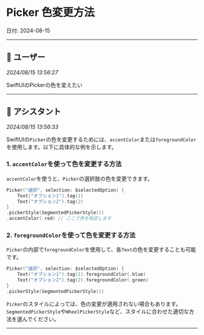 # Picker 色変更方法

日付: 2024-08-15

---

## 👤 ユーザー
*2024/08/15 13:56:27*

SwiftUIのPickerの色を変えたい

---

## 🤖 アシスタント
*2024/08/15 13:56:33*

SwiftUIの`Picker`の色を変更するためには、`accentColor`または`foregroundColor`を使用します。以下に具体的な例を示します。

### 1. `accentColor`を使って色を変更する方法
`accentColor`を使うと、`Picker`の選択肢の色を変更できます。

```swift
Picker("選択", selection: $selectedOption) {
    Text("オプション1").tag(1)
    Text("オプション2").tag(2)
}
.pickerStyle(SegmentedPickerStyle())
.accentColor(.red) // ここで色を指定します
```

### 2. `foregroundColor`を使って色を変更する方法
`Picker`の内部で`foregroundColor`を使用して、各`Text`の色を変更することも可能です。

```swift
Picker("選択", selection: $selectedOption) {
    Text("オプション1").tag(1).foregroundColor(.blue)
    Text("オプション2").tag(2).foregroundColor(.green)
}
.pickerStyle(SegmentedPickerStyle())
```

`Picker`のスタイルによっては、色の変更が適用されない場合もあります。`SegmentedPickerStyle`や`WheelPickerStyle`など、スタイルに合わせた適切な方法を選んでください。

---
